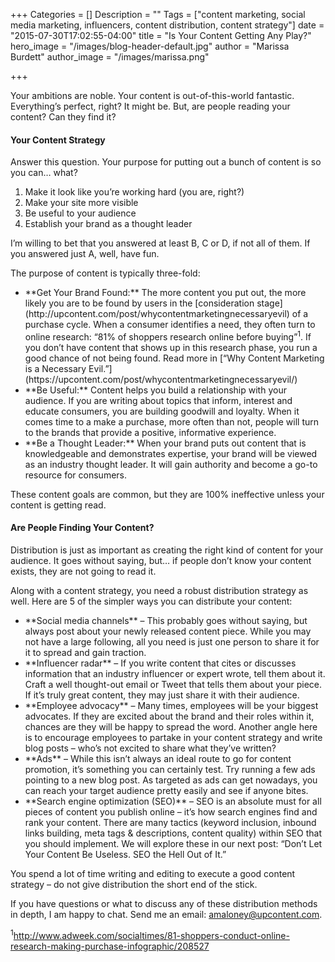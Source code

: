 +++
Categories = []
Description = ""
Tags = ["content marketing, social media marketing, influencers, content distribution, content strategy"]
date = "2015-07-30T17:02:55-04:00"
title = "Is Your Content Getting Any Play?"
hero_image = "/images/blog-header-default.jpg"
author = "Marissa Burdett"
author_image = "/images/marissa.png"

+++

Your ambitions are noble. Your content is out-of-this-world fantastic. Everything’s perfect, right? It might be. But, are people reading your content? Can they find it?


#### Your Content Strategy
Answer this question. Your purpose for putting out a bunch of content is so you can… what?

<ol class="cap-letter">
<li>Make it look like you’re working hard (you are, right?)</li>
<li>Make your site more visible</li>
<li>Be useful to your audience</li>
<li>Establish your brand as a thought leader</li>
</ol>



I’m willing to bet that you answered at least B, C or D, if not all of them. If you answered just A, well, have fun.

The purpose of content is typically three-fold:
<ul>
<li>**Get Your Brand Found:** The more content you put out, the more likely you are to be found by users in the [consideration stage](http://upcontent.com/post/whycontentmarketingnecessaryevil) of a purchase cycle. When a consumer identifies a need, they often turn to online research: “81% of shoppers research online before buying”<sup>1</sup>. If you don’t have content that shows up in this research phase, you run a good chance of not being found. Read more in [“Why Content Marketing is a Necessary Evil.”](https://upcontent.com/post/whycontentmarketingnecessaryevil/)</li>
<li>**Be Useful:** Content helps you build a relationship with your audience. If you are writing about topics that inform, interest and educate consumers, you are building goodwill and loyalty. When it comes time to a make a purchase, more often than not, people will turn to the brands that provide a positive, informative experience.</li>
<li>**Be a Thought Leader:** When your brand puts out content that is knowledgeable and demonstrates expertise, your brand will be viewed as an industry thought leader. It will gain authority and become a go-to resource for consumers.</li>
</ul>

These content goals are common, but they are 100% ineffective unless your content is getting read.


#### Are People Finding Your Content?
Distribution is just as important as creating the right kind of content for your audience. It goes without saying, but… if people don’t know your content exists, they are not going to read it.

Along with a content strategy, you need a robust distribution strategy as well. Here are 5 of the simpler ways you can distribute your content:
<ul>
<li>**Social media channels** – This probably goes without saying, but always post about your newly released content piece. While you may not have a large following, all you need is just one person to share it for it to spread and gain traction.</li>

<li>**Influencer radar** – If you write content that cites or discusses information that an industry influencer or expert wrote, tell them about it. Craft a well thought-out email or Tweet that tells them about your piece. If it’s truly great content, they may just share it with their audience.</li>

<li>**Employee advocacy** – Many times, employees will be your biggest advocates. If they are excited about the brand and their roles within it, chances are they will be happy to spread the word. Another angle here is to encourage employees to partake in your content strategy and write blog posts – who’s not excited to share what they’ve written?</li>

<li>**Ads** – While this isn’t always an ideal route to go for content promotion, it’s something you can certainly test. Try running a few ads pointing to a new blog post. As targeted as ads can get nowadays, you can reach your target audience pretty easily and see if anyone bites.</li>

<li>**Search engine optimization (SEO)** – SEO is an absolute must for all pieces of content you publish online – it’s how search engines find and rank your content. There are many tactics (keyword inclusion, inbound links building, meta tags & descriptions, content quality) within SEO that you should implement. We will explore these in our next post: “Don’t Let Your Content Be Useless. SEO the Hell Out of It.” </li>

</ul>

You spend a lot of time writing and editing to execute a good content strategy – do not give distribution the short end of the stick.


If you have questions or what to discuss any of these distribution methods in depth, I am happy to chat. Send me an email: amaloney@upcontent.com.



<sup>1</sup>http://www.adweek.com/socialtimes/81-shoppers-conduct-online-research-making-purchase-infographic/208527
